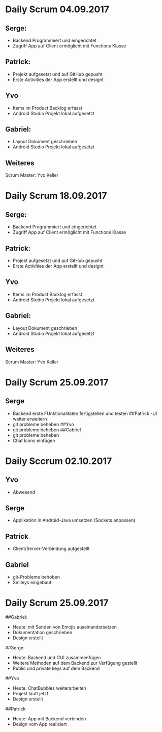 ﻿# Daily Scrum 04.09.2017
## Serge:
- Backend Programmiert und eingerichtet
- Zugriff App auf Client ermöglicht mit Functions Klasse

## Patrick:
- Projekt aufgesetzt und auf GitHub gepusht
- Erste Activities der App erstellt und designt

## Yvo
- Items im Product Backlog erfasst
- Android Studio Projekt lokal aufgesetzt

## Gabriel:
- Layout Dokument geschrieben
- Android Studio Projekt lokal aufgesetzt

## Weiteres
Scrum Master: Yvo Keller

# Daily Scrum 18.09.2017
## Serge:
- Backend Programmiert und eingerichtet
- Zugriff App auf Client ermöglicht mit Functions Klasse

## Patrick:
- Projekt aufgesetzt und auf GitHub gepusht
- Erste Activities der App erstellt und designt

## Yvo
- Items im Product Backlog erfasst
- Android Studio Projekt lokal aufgesetzt

## Gabriel:
- Layout Dokument geschrieben
- Android Studio Projekt lokal aufgesetzt

## Weiteres
Scrum Master: Yvo Keller

# Daily Scrum 25.09.2017
## Serge
- Backend erste FUnktionalitäten fertigstellen und testen
##Patrick
-UI weiter erweitern
- git probleme beheben
##Yvo
- git probleme beheben
##Gabriel
- git probleme beheben
- Chat Icons einfügen

# Daily Sccrum 02.10.2017

## Yvo
- Abwesend

## Serge
- Applikation in Android-Java umsetzen (Sockets anpassen)

## Patrick
- Client/Server-Verbindung aufgestellt

## Gabriel
- git-Probleme behoben
- Smileys eingebaut

# Daily Scrum 25.09.2017
##Gabriel:
- Heute: mit Senden von Emojis auseinandersetzen
- Dokumentation geschrieben
- Design erstellt

##Serge
- Heute: Backend und GUI zusammenfügen
- Weitere Methoden auf dem Backend zur Verfügung gestellt
- Public und private keys auf dem Backend

##Yvo
- Heute: ChatBubbles weiterarbeiten
- Projekt läuft jetzt
- Design erstellt

##Patrick
- Heute: App mit Backend verbinden
- Design vom App realisiert

